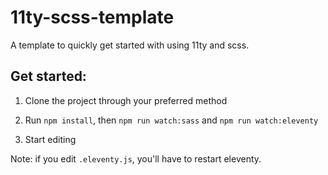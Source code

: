 # 11ty-scss-template
 A template to quickly get started with using 11ty and scss.

## Get started:

1. Clone the project through your preferred method

2. Run `npm install`, then `npm run watch:sass` and `npm run watch:eleventy`

3. Start editing

Note: if you edit `.eleventy.js`, you'll have to restart eleventy.

